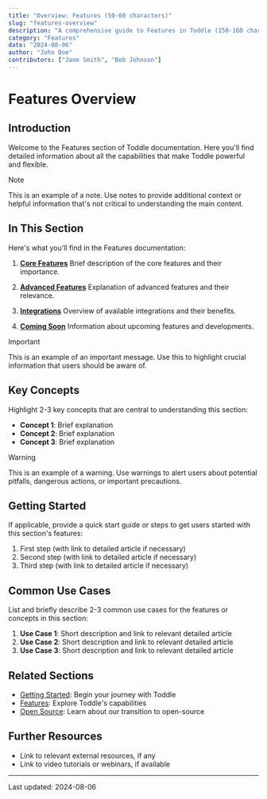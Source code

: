 ```yaml
---
title: "Overview: Features (50-60 characters)"
slug: "features-overview"
description: "A comprehensive guide to Features in Toddle (150-160 characters)"
category: "Features"
date: "2024-08-06"
author: "John Doe"
contributors: ["Jane Smith", "Bob Johnson"]
---
```


# Features Overview

## Introduction

Welcome to the Features section of Toddle documentation. Here you'll find detailed information about all the capabilities that make Toddle powerful and flexible.

> [!NOTE]
> This is an example of a note. Use notes to provide additional context or helpful information that's not critical to understanding the main content.

## In This Section

Here's what you'll find in the Features documentation:

1. **[Core Features](#core-features)**
   Brief description of the core features and their importance.

2. **[Advanced Features](#advanced-features)**
   Explanation of advanced features and their relevance.

3. **[Integrations](#integrations)**
   Overview of available integrations and their benefits.

4. **[Coming Soon](#coming-soon)**
   Information about upcoming features and developments.

> [!IMPORTANT]
> This is an example of an important message. Use this to highlight crucial information that users should be aware of.

## Key Concepts

Highlight 2-3 key concepts that are central to understanding this section:

- **Concept 1**: Brief explanation
- **Concept 2**: Brief explanation
- **Concept 3**: Brief explanation

> [!WARNING]
> This is an example of a warning. Use warnings to alert users about potential pitfalls, dangerous actions, or important precautions.

## Getting Started

If applicable, provide a quick start guide or steps to get users started with this section's features:

1. First step (with link to detailed article if necessary)
2. Second step (with link to detailed article if necessary)
3. Third step (with link to detailed article if necessary)

## Common Use Cases

List and briefly describe 2-3 common use cases for the features or concepts in this section:

1. **Use Case 1**: Short description and link to relevant detailed article
2. **Use Case 2**: Short description and link to relevant detailed article
3. **Use Case 3**: Short description and link to relevant detailed article

## Related Sections

- [Getting Started](/getting-started): Begin your journey with Toddle
- [Features](/features): Explore Toddle's capabilities
- [Open Source](/open-source): Learn about our transition to open-source

## Further Resources

- Link to relevant external resources, if any
- Link to video tutorials or webinars, if available

---

Last updated: 2024-08-06
